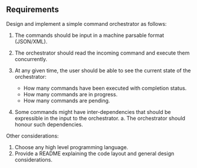 ## Requirements
Design and implement a simple command orchestrator as follows:

1. The commands should be input in a machine parsable format (JSON/XML).
2. The orchestrator should read the incoming command and execute them concurrently.
3. At any given time, the user should be able to see the current state of the orchestrator:
    - How many commands have been executed with completion status.
    - How many commands are in progress.
    - How many commands are pending.

4.  Some commands might have inter-dependencies that should be expressible in the input to the orchestrator.
    a.  The orchestrator should honour such dependencies.

Other considerations:

1.  Choose any high level programming language.
2.  Provide a README explaining the code layout and general design considerations.